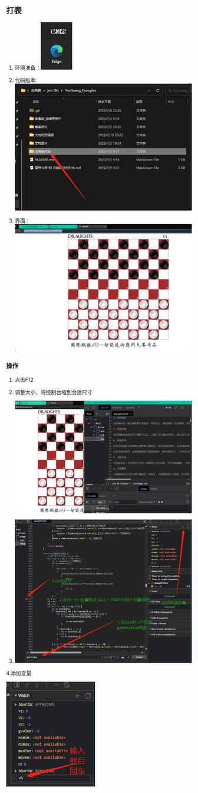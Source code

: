 ## 打表

1. 环境准备：![image-20230710213204233](.\image\image-20230710213204233.png)

2. 代码版本:![image-20230710213317036](.\image\image-20230710213317036.png)

3. 界面：
   ![image-20230710213340664](.\image\image-20230710213340664.png)

### 操作

1. 点击F12

2. 调整大小，将控制台缩到合适尺寸

   ![image-20230710213519281](.\image\image-20230710213519281.png)

3. ![image-20230710214316414](.\image\image-20230710214316414.png)

4.添加变量

![image-20230710214439314](.\image\image-20230710214439314.png)